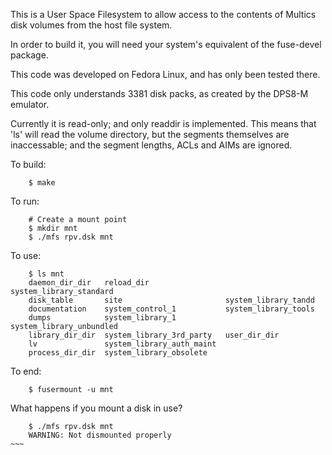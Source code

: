 This is a User Space Filesystem to allow access to the contents
of Multics disk volumes from the host file system.

In order to build it, you will need your system's equivalent of the
fuse-devel package.

This code was developed on Fedora Linux, and has only been tested there.

This code only understands 3381 disk packs, as created by the DPS8-M
emulator.

Currently it is read-only; and only readdir is implemented. This means that
'ls' will read the volume directory, but the segments themselves are 
inaccessable; and the segment lengths, ACLs and AIMs are ignored.

To build:

~~~~
    $ make
~~~~

To run:

~~~~
    # Create a mount point
    $ mkdir mnt
    $ ./mfs rpv.dsk mnt
~~~~

To use:

~~~~
    $ ls mnt
    daemon_dir_dir   reload_dir                 system_library_standard
    disk_table       site                       system_library_tandd
    documentation    system_control_1           system_library_tools
    dumps            system_library_1           system_library_unbundled
    library_dir_dir  system_library_3rd_party   user_dir_dir
    lv               system_library_auth_maint
    process_dir_dir  system_library_obsolete
~~~~

To end:

~~~~
    $ fusermount -u mnt
~~~~

What happens if you mount a disk in use?

~~~~
    $ ./mfs rpv.dsk mnt
    WARNING: Not dismounted properly
~~~


